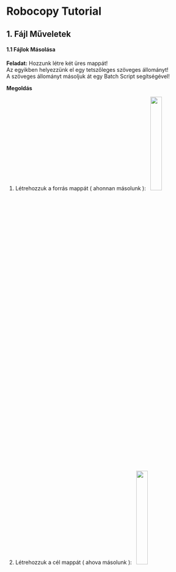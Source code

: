 # Robocopy Tutorial

## 1. Fájl Műveletek  

#### 1.1 Fájlok Másolása

<b>Feladat:</b> Hozzunk létre két üres mappát!  
Az egyikben helyezzünk el egy tetszőleges szöveges állományt!  
A szöveges állományt másoljuk át egy Batch Script segítségével!  
  
<b>Megoldás</b>&nbsp;
1. Létrehozzuk a forrás mappát ( ahonnan másolunk ):&nbsp;
&nbsp;<img src="https://github.com/user-attachments/assets/e15dac90-f8f4-4a73-b341-e80edbb33dc6" width="25%" height="25%" />&nbsp;
2. Létrehozzuk a cél mappát ( ahova másolunk ):&nbsp;
&nbsp;<img src="https://github.com/user-attachments/assets/a900e730-a784-45c0-ae43-44b8206bd0d8" width="25%" height="25%" />&nbsp;


